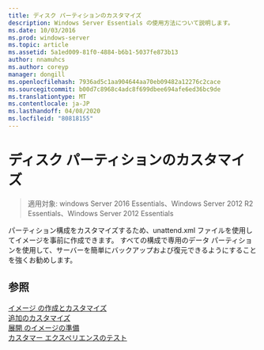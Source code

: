 ```yaml
---
title: ディスク パーティションのカスタマイズ
description: Windows Server Essentials の使用方法について説明します。
ms.date: 10/03/2016
ms.prod: windows-server
ms.topic: article
ms.assetid: 5a1ed009-81f0-4884-b6b1-5037fe873b13
author: nnamuhcs
ms.author: coreyp
manager: dongill
ms.openlocfilehash: 7936ad5c1aa904644aa70eb09482a12276c2cace
ms.sourcegitcommit: b00d7c8968c4adc8f699dbee694afe6ed36bc9de
ms.translationtype: MT
ms.contentlocale: ja-JP
ms.lasthandoff: 04/08/2020
ms.locfileid: "80818155"
---
```

# <a name="customize-disk-partitions"></a>ディスク パーティションのカスタマイズ

>適用対象: windows Server 2016 Essentials、Windows Server 2012 R2 Essentials、Windows Server 2012 Essentials

パーティション構成をカスタマイズするため、unattend.xml ファイルを使用してイメージを事前に作成できます。 すべての構成で専用のデータ パーティションを使用して、サーバーを簡単にバックアップおよび復元できるようにすることを強くお勧めします。  
  
## <a name="see-also"></a>参照  
 [イメージ  の作成とカスタマイズ](Creating-and-Customizing-the-Image.md)  
 [追加のカスタマイズ](Additional-Customizations.md)   
 [展開  のイメージの準備](Preparing-the-Image-for-Deployment.md)  
 [カスタマー エクスペリエンスのテスト](Testing-the-Customer-Experience.md)
